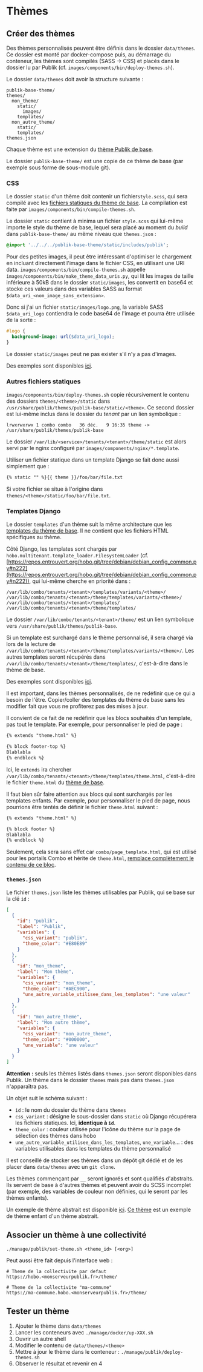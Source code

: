 # Thèmes

## Créer des thèmes

Des thèmes personnalisés peuvent être définis dans le dossier `data/themes`. Ce
dossier est monté par docker-compose puis, au démarrage du conteneur, les thèmes
sont compilés (SASS -> CSS) et placés dans le dossier lu par Publik (cf.
`images/components/bin/deploy-themes.sh`).

Le dossier `data/themes` doit avoir la structure suivante :

```
publik-base-theme/
themes/
  mon_theme/
    static/
      images/
    templates/
  mon_autre_theme/
    static/
    templates/
themes.json
```

Chaque thème est une extension du [thème Publik de base](https://repos.entrouvert.org/publik-base-theme.git/tree/).

Le dossier `publik-base-theme/` est une copie de ce thème de base (par exemple
sous forme de sous-module git).

### CSS

Le dossier `static` d'un thème doit contenir un fichier`style.scss`, qui sera compilé
avec les [fichiers statiques du thème de base](https://repos.entrouvert.org/publik-base-theme.git/tree/static/publik).
La compilation est faite par `images/components/bin/compile-themes.sh`.

Le dossier `static` contient à minima un fichier `style.scss` qui lui-même importe
le style du thème de base, lequel sera placé au moment du *build* dans `publik-base-theme/`
au même niveau que `themes.json` :

```sass
@import '../../../publik-base-theme/static/includes/publik';
```

Pour des petites images, il peut être intéressant d'optimiser le chargement en
incluant directement l'image dans le fichier CSS, en utilisant une URI data.
`images/components/bin/compile-themes.sh` appelle `images/components/bin/make_theme_data_uris.py`,
qui lit les images de taille inférieure à 50kB dans le dossier `static/images`,
les convertit en base64 et stocke ces valeurs dans des variables SASS au format
`$data_uri_<nom_image_sans_extension>`.

Donc si j'ai un fichier `static/images/logo.png`, la variable SASS `$data_uri_logo`
contiendra le code base64 de l'image et pourra être utilisée de la sorte :

```css
#logo {
  background-image: url($data_uri_logo);
}
```

Le dossier `static/images` peut ne pas exister s'il n'y a pas d'images.

Des exemples sont disponibles [ici](https://github.com/Vayel/publik-docker-themes).

### Autres fichiers statiques

`images/components/bin/deploy-themes.sh` copie récursivement le contenu des
dossiers `themes/<theme>/static` dans `/usr/share/publik/themes/publik-base/static/<theme>`.
Ce second dossier est lui-même inclus dans le dossier du *tenant* par un lien
symbolique :

```
lrwxrwxrwx 1 combo combo   36 déc.   9 16:35 theme -> /usr/share/publik/themes/publik-base
```

Le dossier `/var/lib/<service>/tenants/<tenant>/theme/static` est alors servi
par le nginx configuré par `images/components/nginx/*.template`.

Utiliser un fichier statique dans un template Django se fait donc aussi simplement
que :

```html
{% static "" %}{{ theme }}/foo/bar/file.txt
```

Si votre fichier se situe à l'origine dans `themes/<theme>/static/foo/bar/file.txt`.

### Templates Django

Le dossier `templates` d'un thème suit la même architecture que les [templates
du thème de base](https://repos.entrouvert.org/publik-base-theme.git/tree/templates).
Il ne contient que les fichiers HTML spécifiques au thème.

Côté Django, les templates sont chargés par `hobo.multitenant.template_loader.FilesystemLoader`
(cf. [https://repos.entrouvert.org/hobo.git/tree/debian/debian_config_common.py#n222](https://repos.entrouvert.org/hobo.git/tree/debian/debian_config_common.py#n222)),
qui lui-même cherche en priorité dans :

```
/var/lib/combo/tenants/<tenant>/templates/variants/<theme>/
/var/lib/combo/tenants/<tenant>/theme/templates/variants/<theme>/
/var/lib/combo/tenants/<tenant>/templates/
/var/lib/combo/tenants/<tenant>/theme/templates/
```

Le dossier `/var/lib/combo/tenants/<tenant>/theme/` est un lien symbolique vers
`/usr/share/publik/themes/publik-base`.

Si un template est surchargé dans le thème personnalisé, il sera chargé via
lors de la lecture de `/var/lib/combo/tenants/<tenant>/theme/templates/variants/<theme>/`.
Les autres templates seront récupérés dans `/var/lib/combo/tenants/<tenant>/theme/templates/`,
c'est-à-dire dans le thème de base.

Des exemples sont disponibles [ici](https://github.com/Vayel/publik-docker-themes).

Il est important, dans les thèmes personnalisés, de ne redéfinir que ce qui a
besoin de l'être. Copier/coller des templates du thème de base sans les modifier
fait que vous ne profiterez pas des mises à jour.

Il convient de ce fait de ne redéfinir que les blocs souhaités d'un template,
pas tout le template. Par exemple, pour personnaliser le pied de page :

```html
{% extends "theme.html" %}

{% block footer-top %}
Blablabla
{% endblock %}
```

Ici, le `extends` ira chercher `/var/lib/combo/tenants/<tenant>/theme/templates/theme.html`,
c'est-à-dire le fichier `theme.html` du [thème de base](https://repos.entrouvert.org/publik-base-theme.git/tree/templates/theme.html).

Il faut bien sûr faire attention aux blocs qui sont surchargés par les templates
enfants. Par exemple, pour personnaliser le pied de page, nous pourrions être
tentés de définir le fichier `theme.html` suivant :

```html
{% extends "theme.html" %}

{% block footer %}
Blablabla
{% endblock %}
```

Seulement, cela sera sans effet car `combo/page_template.html`, qui est utilisé
pour les portails Combo et hérite de `theme.html`, [remplace complètement le contenu de ce bloc](https://repos.entrouvert.org/publik-base-theme.git/tree/templates/combo/page_template.html#n129).

### `themes.json`

Le fichier `themes.json` liste les thèmes utilisables par Publik, qui se base sur
la clé `id` :

```json
[
  {
    "id": "publik",
    "label": "Publik",
    "variables": {
      "css_variant": "publik",
      "theme_color": "#E80E89"
    }
  },
  {
    "id": "mon_theme",
    "label": "Mon thème",
    "variables": {
      "css_variant": "mon_theme",
      "theme_color": "#AEC900",
      "une_autre_variable_utilisee_dans_les_templates": "une valeur"
    }
  },
  {
    "id": "mon_autre_theme",
    "label": "Mon autre thème",
    "variables": {
      "css_variant": "mon_autre_theme",
      "theme_color": "#000000",
      "une_variable": "une valeur"
    }
  }
]
```

**Attention :** seuls les thèmes listés dans `themes.json` seront disponibles dans
Publik. Un thème dans le dossier `themes` mais pas dans `themes.json` n'apparaîtra
pas.

Un objet suit le schéma suivant :

* `id` : le nom du dossier du thème dans `themes`
* `css_variant` : désigne le sous-dossier dans `static` où Django récupérera les fichiers statiques. Ici, **identique à `id`**.
* `theme_color` : couleur utilisée pour l'icône du thème sur la page de sélection des thèmes dans hobo
* `une_autre_variable_utilisee_dans_les_templates`, `une_variable`... : des variables utilisables dans les templates du thème personnalisé

Il est conseillé de stocker ses thèmes dans un dépôt git dédié et de les placer
dans `data/themes` avec un `git clone`.

Les thèmes commençant par `__` seront ignorés et sont qualifiés d'abstraits. Ils
servent de base à d'autres thèmes et peuvent avoir du SCSS incomplet (par exemple,
des variables de couleur non définies, qui le seront par les thèmes enfants).

Un exemple de thème abstrait est disponible [ici](https://github.com/Vayel/publik-docker-themes/tree/master/themes/__smica-base).
[Ce thème](https://github.com/Vayel/publik-docker-themes/tree/master/themes/smica-bleu)
est un exemple de thème enfant d'un thème abstrait.

## Associer un thème à une collectivité

```
./manage/publik/set-theme.sh <theme_id> [<org>]
```

Peut aussi être fait depuis l'interface web : 

```
# Theme de la collectivite par defaut
https://hobo.<monserveurpublik.fr>/theme/

# Theme de la collectivite "ma-commune"
https://ma-commune.hobo.<monserveurpublik.fr>/theme/
```

## Tester un thème

1. Ajouter le thème dans `data/themes`
2. Lancer les conteneurs avec `./manage/docker/up-XXX.sh`
3. Ouvrir un autre shell
4. Modifier le contenu de `data/themes/<theme>`
5. Mettre à jour le thème dans le conteneur : `./manage/publik/deploy-themes.sh`
6. Observer le résultat et revenir en 4
